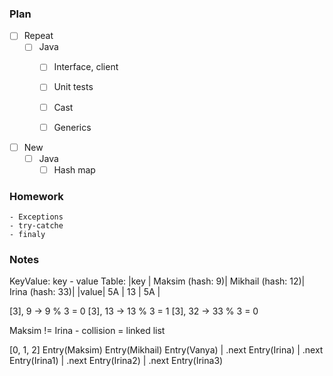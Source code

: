 ### Plan

 - [ ] Repeat 
   - [ ] Java
       - [ ] Interface, client
       - [ ] Unit tests
       - [ ] Cast
       - [ ] Generics


 - [ ] New 
   - [ ] Java
     - [ ] Hash map
     
### Homework
    - Exceptions
    - try-catche
    - finaly

### Notes

KeyValue: key - value
Table:
|key  | Maksim (hash: 9)| Mikhail (hash: 12)| Irina (hash: 33)|
|value|  5A             |   13              |  5A             |

[3], 9 ->  9 % 3 = 0
[3], 13 -> 13 % 3 = 1
[3], 32 -> 33 % 3 = 0

Maksim != Irina - collision  = linked list

[0,       1,      2]
Entry(Maksim)  Entry(Mikhail)  Entry(Vanya)
 | .next
Entry(Irina)
| .next
Entry(Irina1)
| .next
Entry(Irina2)
| .next
Entry(Irina3)

